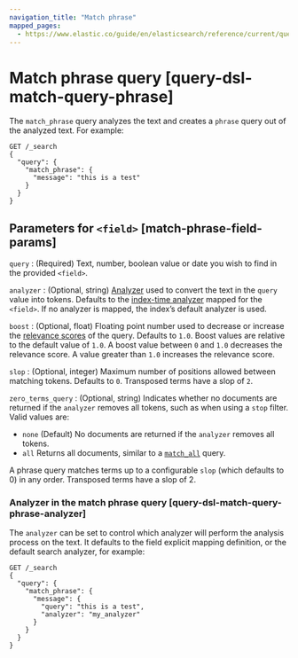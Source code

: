 ```yaml
---
navigation_title: "Match phrase"
mapped_pages:
  - https://www.elastic.co/guide/en/elasticsearch/reference/current/query-dsl-match-query-phrase.html
---
```


# Match phrase query [query-dsl-match-query-phrase]


The `match_phrase` query analyzes the text and creates a `phrase` query out of the analyzed text. For example:

```console
GET /_search
{
  "query": {
    "match_phrase": {
      "message": "this is a test"
    }
  }
}
```

## Parameters for `<field>` [match-phrase-field-params]

`query`
:   (Required) Text, number, boolean value or date you wish to find in the provided `<field>`.


`analyzer`
:   (Optional, string) [Analyzer](docs-content://manage-data/data-store/text-analysis.md) used to convert the text in the `query` value into tokens. Defaults to the [index-time analyzer](docs-content://manage-data/data-store/text-analysis/specify-an-analyzer.md#specify-index-time-analyzer) mapped for the `<field>`. If no analyzer is mapped, the index’s default analyzer is used.

`boost`
:   (Optional, float) Floating point number used to decrease or increase the [relevance scores](/reference/query-languages/query-dsl/query-filter-context.md#relevance-scores) of the query. Defaults to `1.0`.
Boost values are relative to the default value of `1.0`. A boost value between `0` and `1.0` decreases the relevance score. A value greater than `1.0` increases the relevance score.

`slop`
:   (Optional, integer) Maximum number of positions allowed between matching tokens. Defaults to `0`. Transposed terms have a slop of `2`.

`zero_terms_query`
:   (Optional, string) Indicates whether no documents are returned if the `analyzer` removes all tokens, such as when using a `stop` filter. Valid values are:
  - `none` (Default)
  No documents are returned if the `analyzer` removes all tokens.
  - `all`
  Returns all documents, similar to a [`match_all`](/reference/query-languages/query-dsl/query-dsl-match-all-query.md) query.

A phrase query matches terms up to a configurable `slop` (which defaults to 0) in any order. Transposed terms have a slop of 2.

### Analyzer in the match phrase query [query-dsl-match-query-phrase-analyzer]

The `analyzer` can be set to control which analyzer will perform the analysis process on the text. It defaults to the field explicit mapping definition, or the default search analyzer, for example:

```console
GET /_search
{
  "query": {
    "match_phrase": {
      "message": {
        "query": "this is a test",
        "analyzer": "my_analyzer"
      }
    }
  }
}
```



